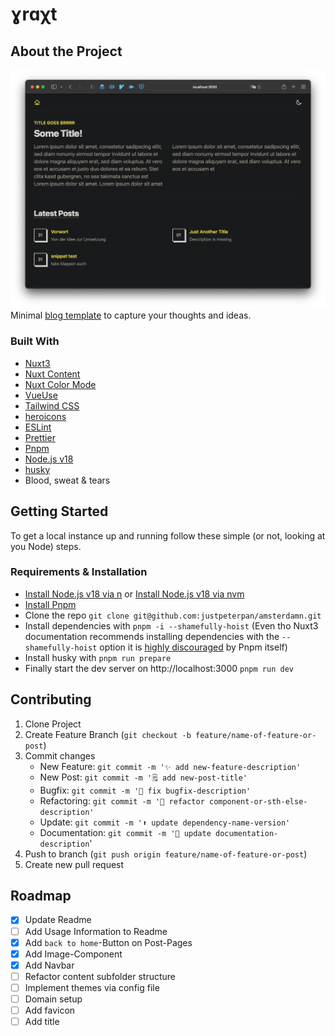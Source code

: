 # ɣrɑχt

## About the Project

![Website Screenshot](docs/screenshot.png)  
Minimal [blog template](https://amsterdamn.netlify.app/) to capture your thoughts and ideas.

### Built With

- [Nuxt3](https://v3.nuxtjs.org/)
- [Nuxt Content](https://content.nuxtjs.org/)
- [Nuxt Color Mode](https://color-mode.nuxtjs.org/)
- [VueUse](https://vueuse.org/)
- [Tailwind CSS](https://tailwindcss.com/)
- [heroicons](https://heroicons.com/)
- [ESLint](https://eslint.org/)
- [Prettier](https://prettier.io/)
- [Pnpm](https://pnpm.io/)
- [Node.js v18](https://nodejs.org/en/)
- [husky](https://typicode.github.io/husky/)
- Blood, sweat & tears

## Getting Started

To get a local instance up and running follow these simple (or not, looking at you Node) steps.

### Requirements & Installation

- [Install Node.js v18 via n](https://github.com/tj/n) or [Install Node.js v18 via nvm](https://github.com/nvm-sh/nvm)
- [Install Pnpm](https://pnpm.io/installation)
- Clone the repo `git clone git@github.com:justpeterpan/amsterdamn.git`
- Install dependencies with `pnpm -i --shamefully-hoist` (Even tho Nuxt3 documentation recommends installing dependencies with the `--shamefully-hoist` option it is [highly discouraged](https://pnpm.io/cli/install#--shamefully-hoist) by Pnpm itself)
- Install husky with `pnpm run prepare`
- Finally start the dev server on http://localhost:3000 `pnpm run dev`

## Contributing

1. Clone Project
1. Create Feature Branch (`git checkout -b feature/name-of-feature-or-post`)
1. Commit changes
   - New Feature: `git commit -m '✨ add new-feature-description'`
   - New Post: `git commit -m '🗒️ add new-post-title'`
   - Bugfix: `git commit -m '🐛 fix bugfix-description'`
   - Refactoring: `git commit -m '🎨 refactor component-or-sth-else-description'`
   - Update: `git commit -m '⬆️ update dependency-name-version'`
   - Documentation: `git commit -m '📝 update documentation-description`'
1. Push to branch (`git push origin feature/name-of-feature-or-post`)
1. Create new pull request

## Roadmap

- [x] Update Readme
- [ ] Add Usage Information to Readme
- [x] Add `back to home`-Button on Post-Pages
- [x] Add Image-Component
- [x] Add Navbar
- [ ] Refactor content subfolder structure
- [ ] Implement themes via config file
- [ ] Domain setup
- [ ] Add favicon
- [ ] Add title
